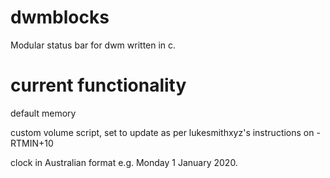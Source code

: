 # dwmblocks
Modular status bar for dwm written in c.

# current functionality
default memory

custom volume script, set to update as per lukesmithxyz's instructions on -RTMIN+10

clock in Australian format e.g. Monday 1 January 2020.
